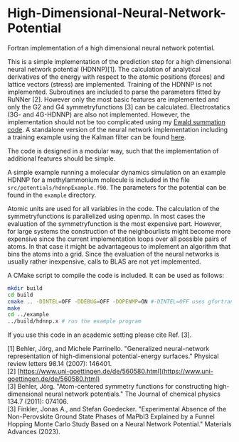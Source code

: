 # High-Dimensional-Neural-Network-Potential

Fortran implementation of a high dimensional neural network potential.

This is a simple implementation of the prediction step for a high dimensional neural network potential (HDNNP)[1].
The calculation of analytical derivatives of the energy with respect to the atomic positions (forces) and lattice vectors (stress)
are implemented. 
Training of the HDNNP is not implemented. 
Subroutines are included to parse the parameters fitted by RuNNer [2].
However only the most basic features are implemented and only the G2 and G4 symmetryfunctions [3] can be calculated.
Electrostatics (3G- and 4G-HDNNP) are also not implemented. However, the implementation should not be too complicated using my [Ewald summation code](https://github.com/Jonas-Finkler/ewald-summation).
A standalone version of the neural network implementation including a training example using the Kalman filter can be found [here](https://github.com/Jonas-Finkler/fortran-NeuralNetwork). 

The code is designed in a modular way, such that the implementation of additional features should be simple.

A simple example running a molecular dynamics simulation on an example HDNNP for a methylammonium molecule is included in the file ```src/potentials/hdnnpExample.f90```.
The parameters for the potential can be found in the ```example``` directory.

Atomic units are used for all variables in the code. The calculation of the symmetryfunctions is parallelized using openmp.
In most cases the evaluation of the symmetryfunction is the most expensive part. 
However, for large systems the construction of the neighbourlists might become more expensive since the current implementation 
loops over all possible pairs of atoms. 
In that case it might be advantageous to implement an algorithm that bins the atoms into a grid.
Since the evaluation of the neural networks is usually rather inexpensive, calls to BLAS are not yet implemented.

A CMake script to compile the code is included. It can be used as follows:
```bash
mkdir build
cd build
cmake .. -DINTEL=OFF -DDEBUG=OFF -DOPENMP=ON #-DINTEL=OFF uses gfortran =ON uses ifort
make 
cd ../example
../build/hdnnp.x # run the example program
```

If you use this code in an academic setting please cite Ref. [3].

[1] Behler, Jörg, and Michele Parrinello. "Generalized neural-network representation of high-dimensional potential-energy surfaces." Physical review letters 98.14 (2007): 146401.  
[2] [https://www.uni-goettingen.de/de/560580.html](https://www.uni-goettingen.de/de/560580.html)  
[3] Behler, Jörg. "Atom-centered symmetry functions for constructing high-dimensional neural network potentials." The Journal of chemical physics 134.7 (2011): 074106.  
[3] Finkler, Jonas A., and Stefan Goedecker. "Experimental Absence of the Non-Perovskite Ground State Phases of MaPbI3 Explained by a Funnel Hopping Monte Carlo Study Based on a Neural Network Potential." Materials Advances (2023).


